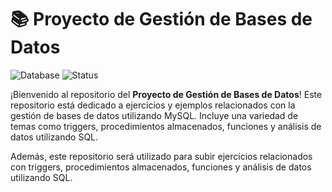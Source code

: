 # 📚 Proyecto de Gestión de Bases de Datos

![Database](https://img.shields.io/badge/Base_de_Datos-MySQL-blue)
![Status](https://img.shields.io/badge/Status-Activo-green)


¡Bienvenido al repositorio del **Proyecto de Gestión de Bases de Datos**! Este repositorio está dedicado a ejercicios y ejemplos relacionados con la gestión de bases de datos utilizando MySQL. Incluye una variedad de temas como triggers, procedimientos almacenados, funciones y análisis de datos utilizando SQL.


Además, este repositorio será utilizado para subir ejercicios relacionados con triggers, procedimientos almacenados, funciones y análisis de datos utilizando SQL.

